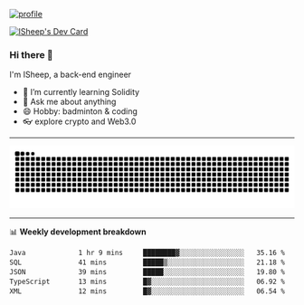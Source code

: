 [![profile](https://user-images.githubusercontent.com/54968314/208005045-e4b42f3b-833d-4242-bfcc-e764865553a2.svg)](https://www.calligrapher.ai/)

<a href="https://app.daily.dev/linziyang1106"><img src="https://api.daily.dev/devcards/v2/i4Spwx5Skx5FpTqWcwoit.png?r=kgx&type=wide" width="652" alt="ISheep's Dev Card"/></a>

### Hi there 🐏

I'm ISheep, a back-end engineer

- 🔭 I’m currently learning Solidity
- 💬 Ask me about anything
- 😄 Hobby: badminton & coding
- 👓 explore crypto and Web3.0

-------

![](https://raw.githubusercontent.com/ISheepp/ISheepp/output/github-contribution-grid-snake.svg)

-------

📊 **Weekly development breakdown**
<!--START_SECTION:waka-->

```txt
Java             1 hr 9 mins     ████████▓░░░░░░░░░░░░░░░░   35.16 %
SQL              41 mins         █████▒░░░░░░░░░░░░░░░░░░░   21.18 %
JSON             39 mins         █████░░░░░░░░░░░░░░░░░░░░   19.80 %
TypeScript       13 mins         █▓░░░░░░░░░░░░░░░░░░░░░░░   06.92 %
XML              12 mins         █▓░░░░░░░░░░░░░░░░░░░░░░░   06.54 %
```

<!--END_SECTION:waka-->
